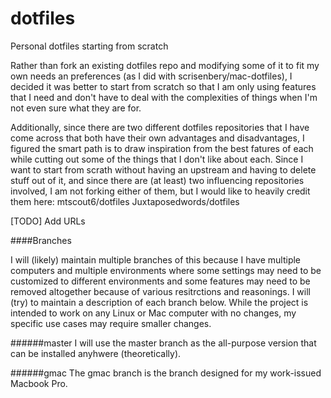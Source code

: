 # dotfiles
Personal dotfiles starting from scratch

Rather than fork an existing dotfiles repo and modifying some of it to fit my own needs an preferences (as I did with scrisenbery/mac-dotfiles), I decided it was better to start from scratch so that I am only using features that I need and don't have to deal with the complexities of things when I'm not even sure what they are for. 

Additionally, since there are two different dotfiles repositories that I have come across that both have their own advantages and disadvantages, I figured the smart path is to draw inspiration from the best fatures of each while cutting out some of the things that I don't like about each. Since I want to start from scrath without having an upstream and having to delete stuff out of it, and since there are (at least) two influencing repositories involved, I am not forking either of them, but I would like to heavily credit them here:
mtscout6/dotfiles
Juxtaposedwords/dotfiles

[TODO] Add URLs

####Branches

I will (likely) maintain multiple branches of this because I have multiple computers and multiple environments where some settings may need to be customized to different environments and some features may need to be removed altogether because of various resitrctions and reasonings. I will (try) to maintain a description of each branch below. While the project is intended to work on any Linux or Mac computer with no changes, my specific use cases may require smaller changes.

######master
I will use the master branch as the all-purpose version that can be installed anyhwere (theoretically).

######gmac
The gmac branch is the branch designed for my work-issued Macbook Pro.
